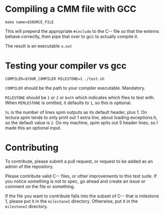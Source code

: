 Compiling a CMM file with GCC
===

```
make name=$SOURCE_FILE
```

This will prepend the appropriate `#include` to the C-- file
so that the externs behave correctly, then pipe that over
to gcc to actually compile it.

The result is an executable `a.out`

Testing your compiler vs gcc
==

```
COMPILER=$YOUR_COMPILER MILESTONE=1 ./test.sh
```

`COMPILER` should be the path to your compiler executable.  Mandatory.

`MILESTONE` should be `1` or `2` or `both` which indicates which files to
test with.  When `MIMLESTONE` is omitted, it defaults to `1`, so this is optional.

`SL` is the number of lines spim outputs as its default header, plus 1.  On lectura spim
tends to only print out 1 extra line, about loading exceptions.h, so the default value is `2`.
On my machine, spim spits out 5 header lines, so I made this an optional input.

Contributing
===

To contribute, please submit a pull request, or request to be added as an admin of the repository.

Please contribute valid C-- files, or other improvements to this test suite.
If you notice something is not to spec, go ahead and create an
issue or comment on the file or something.

If the file you want to contribute falls into the subset of
C-- that is milestone 1, please put it in the `milestone1` directory.
Otherwise, put it in the `milestone2` directory.
